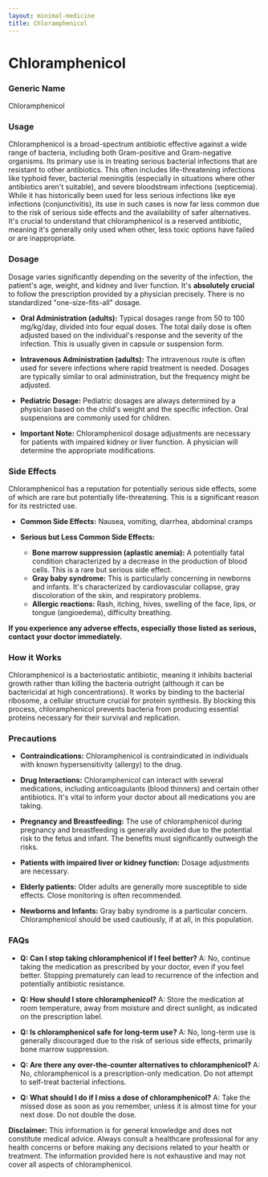 ```yaml
---
layout: minimal-medicine
title: Chloramphenicol
---
```


# Chloramphenicol
### Generic Name
Chloramphenicol

### Usage
Chloramphenicol is a broad-spectrum antibiotic effective against a wide range of bacteria, including both Gram-positive and Gram-negative organisms.  Its primary use is in treating serious bacterial infections that are resistant to other antibiotics.  This often includes life-threatening infections like typhoid fever, bacterial meningitis (especially in situations where other antibiotics aren't suitable), and severe bloodstream infections (septicemia).  While it has historically been used for less serious infections like eye infections (conjunctivitis), its use in such cases is now far less common due to the risk of serious side effects and the availability of safer alternatives.  It's crucial to understand that chloramphenicol is a reserved antibiotic, meaning it's generally only used when other, less toxic options have failed or are inappropriate.


### Dosage
Dosage varies significantly depending on the severity of the infection, the patient's age, weight, and kidney and liver function.  It's **absolutely crucial** to follow the prescription provided by a physician precisely.  There is no standardized "one-size-fits-all" dosage.

* **Oral Administration (adults):**  Typical dosages range from 50 to 100 mg/kg/day, divided into four equal doses.  The total daily dose is often adjusted based on the individual's response and the severity of the infection.  This is usually given in capsule or suspension form.

* **Intravenous Administration (adults):** The intravenous route is often used for severe infections where rapid treatment is needed.  Dosages are typically similar to oral administration, but the frequency might be adjusted.

* **Pediatric Dosage:**  Pediatric dosages are always determined by a physician based on the child's weight and the specific infection.  Oral suspensions are commonly used for children.

* **Important Note:**  Chloramphenicol dosage adjustments are necessary for patients with impaired kidney or liver function.  A physician will determine the appropriate modifications.


### Side Effects
Chloramphenicol has a reputation for potentially serious side effects, some of which are rare but potentially life-threatening.  This is a significant reason for its restricted use.

* **Common Side Effects:** Nausea, vomiting, diarrhea, abdominal cramps

* **Serious but Less Common Side Effects:**
    * **Bone marrow suppression (aplastic anemia):** A potentially fatal condition characterized by a decrease in the production of blood cells. This is a rare but serious side effect.
    * **Gray baby syndrome:**  This is particularly concerning in newborns and infants. It's characterized by cardiovascular collapse, gray discoloration of the skin, and respiratory problems.
    * **Allergic reactions:** Rash, itching, hives, swelling of the face, lips, or tongue (angioedema), difficulty breathing.

**If you experience any adverse effects, especially those listed as serious, contact your doctor immediately.**


### How it Works
Chloramphenicol is a bacteriostatic antibiotic, meaning it inhibits bacterial growth rather than killing the bacteria outright (although it can be bactericidal at high concentrations). It works by binding to the bacterial ribosome, a cellular structure crucial for protein synthesis. By blocking this process, chloramphenicol prevents bacteria from producing essential proteins necessary for their survival and replication.


### Precautions
* **Contraindications:**  Chloramphenicol is contraindicated in individuals with known hypersensitivity (allergy) to the drug.

* **Drug Interactions:**  Chloramphenicol can interact with several medications, including anticoagulants (blood thinners) and certain other antibiotics. It's vital to inform your doctor about all medications you are taking.

* **Pregnancy and Breastfeeding:**  The use of chloramphenicol during pregnancy and breastfeeding is generally avoided due to the potential risk to the fetus and infant.  The benefits must significantly outweigh the risks.

* **Patients with impaired liver or kidney function:** Dosage adjustments are necessary.

* **Elderly patients:**  Older adults are generally more susceptible to side effects. Close monitoring is often recommended.

* **Newborns and Infants:**  Gray baby syndrome is a particular concern.  Chloramphenicol should be used cautiously, if at all, in this population.


### FAQs
* **Q: Can I stop taking chloramphenicol if I feel better?** A: No, continue taking the medication as prescribed by your doctor, even if you feel better.  Stopping prematurely can lead to recurrence of the infection and potentially antibiotic resistance.

* **Q: How should I store chloramphenicol?** A: Store the medication at room temperature, away from moisture and direct sunlight, as indicated on the prescription label.

* **Q: Is chloramphenicol safe for long-term use?** A: No, long-term use is generally discouraged due to the risk of serious side effects, primarily bone marrow suppression.

* **Q: Are there any over-the-counter alternatives to chloramphenicol?** A: No, chloramphenicol is a prescription-only medication.  Do not attempt to self-treat bacterial infections.

* **Q: What should I do if I miss a dose of chloramphenicol?** A: Take the missed dose as soon as you remember, unless it is almost time for your next dose. Do not double the dose.


**Disclaimer:** This information is for general knowledge and does not constitute medical advice. Always consult a healthcare professional for any health concerns or before making any decisions related to your health or treatment.  The information provided here is not exhaustive and may not cover all aspects of chloramphenicol.
